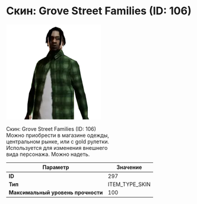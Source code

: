 # Скин: Grove Street Families (ID: 106)

![Item Image](../img/297.webp?raw=true)

Скин: Grove Street Families (ID: 106)<br>Можно приобрести в магазине одежды,<br>центральном рынке, или с gold рулетки.<br>Используется для изменения внешнего<br>вида персонажа. Можно надеть.


| Параметр | Значение |
|----------|----------|
| **ID** | 297 |
| **Тип** | ITEM_TYPE_SKIN |
| **Максимальный уровень прочности** | 100 |

